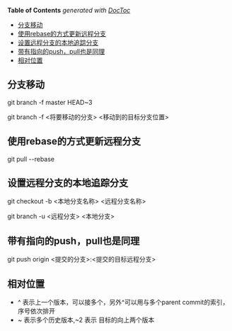 <!-- START doctoc generated TOC please keep comment here to allow auto update -->
<!-- DON'T EDIT THIS SECTION, INSTEAD RE-RUN doctoc TO UPDATE -->
**Table of Contents**  *generated with [DocToc](https://github.com/thlorenz/doctoc)*

- [分支移动](#%E5%88%86%E6%94%AF%E7%A7%BB%E5%8A%A8)
- [使用rebase的方式更新远程分支](#%E4%BD%BF%E7%94%A8rebase%E7%9A%84%E6%96%B9%E5%BC%8F%E6%9B%B4%E6%96%B0%E8%BF%9C%E7%A8%8B%E5%88%86%E6%94%AF)
- [设置远程分支的本地追踪分支](#%E8%AE%BE%E7%BD%AE%E8%BF%9C%E7%A8%8B%E5%88%86%E6%94%AF%E7%9A%84%E6%9C%AC%E5%9C%B0%E8%BF%BD%E8%B8%AA%E5%88%86%E6%94%AF)
- [带有指向的push，pull也是同理](#%E5%B8%A6%E6%9C%89%E6%8C%87%E5%90%91%E7%9A%84pushpull%E4%B9%9F%E6%98%AF%E5%90%8C%E7%90%86)
- [相对位置](#%E7%9B%B8%E5%AF%B9%E4%BD%8D%E7%BD%AE)

<!-- END doctoc generated TOC please keep comment here to allow auto update -->

## 分支移动

git branch -f master HEAD~3

git branch -f <将要移动的分支> <移动到的目标分支位置>

## 使用rebase的方式更新远程分支

git pull --rebase

## 设置远程分支的本地追踪分支

git checkout -b <本地分支名称> <远程分支名称>

git branch -u <远程分支> <本地分支>

## 带有指向的push，pull也是同理

git push origin <提交的分支>:<提交的目标远程分支>

## 相对位置

- ^ 表示上一个版本，可以接多个，另外^可以用与多个parent commit的索引，序号依次排开
- ~ 表示多个历史版本,~2 表示 目标的向上两个版本

